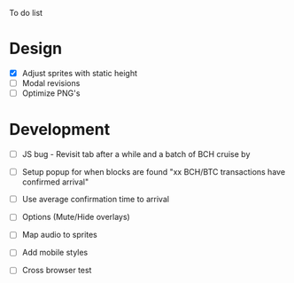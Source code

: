 To do list

Design
===

- [X] Adjust sprites with static height
- [ ] Modal revisions
- [ ] Optimize PNG's

Development 
===

- [ ] JS bug - Revisit tab after a while and a batch of BCH cruise by
- [ ] Setup popup for when blocks are found "xx BCH/BTC transactions have confirmed arrival"
- [ ] Use average confirmation time to arrival 
- [ ] Options (Mute/Hide overlays)
- [ ] Map audio to sprites
- [ ] Add mobile styles
- [ ] Cross browser test

